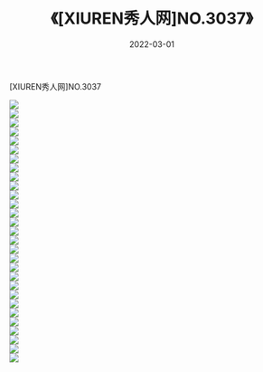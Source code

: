 ﻿---
layout: post
title:  《[XIUREN秀人网]NO.3037》
date:   2022-03-01
img: http://img.660000.xyz/Sharelink/秀人网/秀人网第04部分/[XIUREN秀人网]NO.3037/000.jpg
categories: [美女, 清纯, 唯美]
---

[XIUREN秀人网]NO.3037

 ![](http://img.660000.xyz/Sharelink/秀人网/秀人网第04部分/[XIUREN秀人网]NO.3037/001.jpg) <br>![](http://img.660000.xyz/Sharelink/秀人网/秀人网第04部分/[XIUREN秀人网]NO.3037/002.jpg) <br>![](http://img.660000.xyz/Sharelink/秀人网/秀人网第04部分/[XIUREN秀人网]NO.3037/003.jpg) <br>![](http://img.660000.xyz/Sharelink/秀人网/秀人网第04部分/[XIUREN秀人网]NO.3037/004.jpg) <br>![](http://img.660000.xyz/Sharelink/秀人网/秀人网第04部分/[XIUREN秀人网]NO.3037/005.jpg) <br>![](http://img.660000.xyz/Sharelink/秀人网/秀人网第04部分/[XIUREN秀人网]NO.3037/006.jpg) <br>![](http://img.660000.xyz/Sharelink/秀人网/秀人网第04部分/[XIUREN秀人网]NO.3037/007.jpg) <br>![](http://img.660000.xyz/Sharelink/秀人网/秀人网第04部分/[XIUREN秀人网]NO.3037/008.jpg) <br>![](http://img.660000.xyz/Sharelink/秀人网/秀人网第04部分/[XIUREN秀人网]NO.3037/009.jpg) <br>![](http://img.660000.xyz/Sharelink/秀人网/秀人网第04部分/[XIUREN秀人网]NO.3037/010.jpg) <br>![](http://img.660000.xyz/Sharelink/秀人网/秀人网第04部分/[XIUREN秀人网]NO.3037/011.jpg) <br>![](http://img.660000.xyz/Sharelink/秀人网/秀人网第04部分/[XIUREN秀人网]NO.3037/012.jpg) <br>![](http://img.660000.xyz/Sharelink/秀人网/秀人网第04部分/[XIUREN秀人网]NO.3037/013.jpg) <br>![](http://img.660000.xyz/Sharelink/秀人网/秀人网第04部分/[XIUREN秀人网]NO.3037/014.jpg) <br>![](http://img.660000.xyz/Sharelink/秀人网/秀人网第04部分/[XIUREN秀人网]NO.3037/015.jpg) <br>![](http://img.660000.xyz/Sharelink/秀人网/秀人网第04部分/[XIUREN秀人网]NO.3037/016.jpg) <br>![](http://img.660000.xyz/Sharelink/秀人网/秀人网第04部分/[XIUREN秀人网]NO.3037/017.jpg) <br>![](http://img.660000.xyz/Sharelink/秀人网/秀人网第04部分/[XIUREN秀人网]NO.3037/018.jpg) <br>![](http://img.660000.xyz/Sharelink/秀人网/秀人网第04部分/[XIUREN秀人网]NO.3037/019.jpg) <br>![](http://img.660000.xyz/Sharelink/秀人网/秀人网第04部分/[XIUREN秀人网]NO.3037/020.jpg) <br>![](http://img.660000.xyz/Sharelink/秀人网/秀人网第04部分/[XIUREN秀人网]NO.3037/021.jpg) <br>![](http://img.660000.xyz/Sharelink/秀人网/秀人网第04部分/[XIUREN秀人网]NO.3037/022.jpg) <br>![](http://img.660000.xyz/Sharelink/秀人网/秀人网第04部分/[XIUREN秀人网]NO.3037/023.jpg) <br>![](http://img.660000.xyz/Sharelink/秀人网/秀人网第04部分/[XIUREN秀人网]NO.3037/024.jpg) <br>![](http://img.660000.xyz/Sharelink/秀人网/秀人网第04部分/[XIUREN秀人网]NO.3037/025.jpg) <br>![](http://img.660000.xyz/Sharelink/秀人网/秀人网第04部分/[XIUREN秀人网]NO.3037/026.jpg) <br>![](http://img.660000.xyz/Sharelink/秀人网/秀人网第04部分/[XIUREN秀人网]NO.3037/027.jpg) <br>![](http://img.660000.xyz/Sharelink/秀人网/秀人网第04部分/[XIUREN秀人网]NO.3037/028.jpg) <br>![](http://img.660000.xyz/Sharelink/秀人网/秀人网第04部分/[XIUREN秀人网]NO.3037/029.jpg) <br>